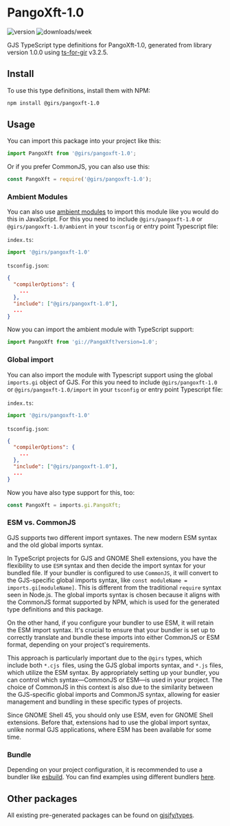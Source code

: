 
# PangoXft-1.0

![version](https://img.shields.io/npm/v/@girs/pangoxft-1.0)
![downloads/week](https://img.shields.io/npm/dw/@girs/pangoxft-1.0)


GJS TypeScript type definitions for PangoXft-1.0, generated from library version 1.0.0 using [ts-for-gir](https://github.com/gjsify/ts-for-gir) v3.2.5.


## Install

To use this type definitions, install them with NPM:
```bash
npm install @girs/pangoxft-1.0
```

## Usage

You can import this package into your project like this:
```ts
import PangoXft from '@girs/pangoxft-1.0';
```

Or if you prefer CommonJS, you can also use this:
```ts
const PangoXft = require('@girs/pangoxft-1.0');
```

### Ambient Modules

You can also use [ambient modules](https://github.com/gjsify/ts-for-gir/tree/main/packages/cli#ambient-modules) to import this module like you would do this in JavaScript.
For this you need to include `@girs/pangoxft-1.0` or `@girs/pangoxft-1.0/ambient` in your `tsconfig` or entry point Typescript file:

`index.ts`:
```ts
import '@girs/pangoxft-1.0'
```

`tsconfig.json`:
```json
{
  "compilerOptions": {
    ...
  },
  "include": ["@girs/pangoxft-1.0"],
  ...
}
```

Now you can import the ambient module with TypeScript support: 

```ts
import PangoXft from 'gi://PangoXft?version=1.0';
```

### Global import

You can also import the module with Typescript support using the global `imports.gi` object of GJS.
For this you need to include `@girs/pangoxft-1.0` or `@girs/pangoxft-1.0/import` in your `tsconfig` or entry point Typescript file:

`index.ts`:
```ts
import '@girs/pangoxft-1.0'
```

`tsconfig.json`:
```json
{
  "compilerOptions": {
    ...
  },
  "include": ["@girs/pangoxft-1.0"],
  ...
}
```

Now you have also type support for this, too:

```ts
const PangoXft = imports.gi.PangoXft;
```


### ESM vs. CommonJS

GJS supports two different import syntaxes. The new modern ESM syntax and the old global imports syntax.

In TypeScript projects for GJS and GNOME Shell extensions, you have the flexibility to use `ESM` syntax and then decide the import syntax for your bundled file. If your bundler is configured to use `CommonJS`, it will convert to the GJS-specific global imports syntax, like `const moduleName = imports.gi[moduleName]`. This is different from the traditional `require` syntax seen in Node.js. The global imports syntax is chosen because it aligns with the CommonJS format supported by NPM, which is used for the generated type definitions and this package.

On the other hand, if you configure your bundler to use ESM, it will retain the ESM import syntax. It's crucial to ensure that your bundler is set up to correctly translate and bundle these imports into either CommonJS or ESM format, depending on your project's requirements.

This approach is particularly important due to the `@girs` types, which include both `*.cjs `files, using the GJS global imports syntax, and `*.js` files, which utilize the ESM syntax. By appropriately setting up your bundler, you can control which syntax—CommonJS or ESM—is used in your project. The choice of CommonJS in this context is also due to the similarity between the GJS-specific global imports and CommonJS syntax, allowing for easier management and bundling in these specific types of projects.

Since GNOME Shell 45, you should only use ESM, even for GNOME Shell extensions. Before that, extensions had to use the global import syntax, unlike normal GJS applications, where ESM has been available for some time.

### Bundle

Depending on your project configuration, it is recommended to use a bundler like [esbuild](https://esbuild.github.io/). You can find examples using different bundlers [here](https://github.com/gjsify/ts-for-gir/tree/main/examples).

## Other packages

All existing pre-generated packages can be found on [gjsify/types](https://github.com/gjsify/types).

